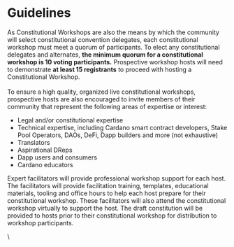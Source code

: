 # Guidelines

As Constitutional Workshops are also the means by which the community will select constitutional convention delegates, each constitutional workshop must meet a quorum of participants. To elect any constitutional delegates and alternates, **the minimum quorum for a constitutional workshop is 10 voting participants.** Prospective workshop hosts will need to demonstrate **at least 15 registrants** to proceed with hosting a Constitutional Workshop.\
\
To ensure a high quality, organized live constitutional workshops, prospective hosts are also encouraged to invite members of their community that represent the following areas of expertise or interest:

* Legal and/or constitutional expertise
* Technical expertise, including Cardano smart contract developers, Stake Pool Operators, DAOs, DeFi, Dapp builders and more (not exhaustive)
* Translators
* Aspirational DReps
* Dapp users and consumers
* Cardano educators

Expert facilitators will provide professional workshop support for each host. The facilitators will provide facilitation training, templates, educational materials, tooling and office hours to help each host prepare for their constitutional workshop. These facilitators will also attend the constitutional workshop virtually to support the host. The draft constitution will be provided to hosts prior to their constitutional workshop for distribution to workshop participants.

\
